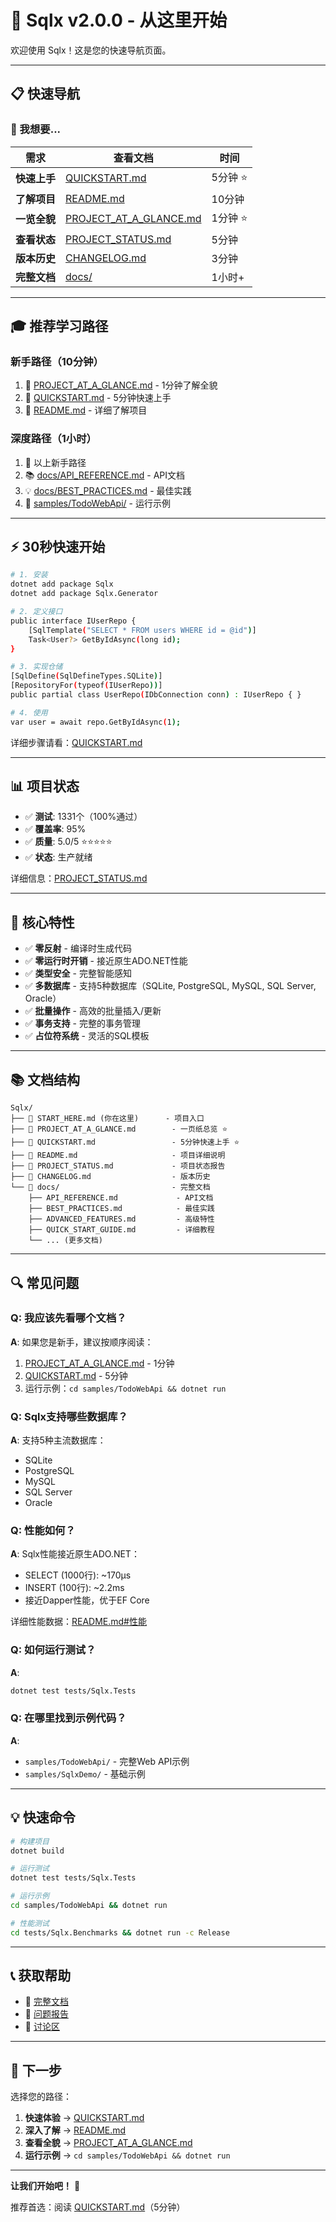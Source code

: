 # 🚀 Sqlx v2.0.0 - 从这里开始

欢迎使用 Sqlx！这是您的快速导航页面。

---

## 📋 快速导航

### 🎯 我想要...

| 需求 | 查看文档 | 时间 |
|-----|---------|------|
| **快速上手** | [QUICKSTART.md](QUICKSTART.md) | 5分钟 ⭐ |
| **了解项目** | [README.md](README.md) | 10分钟 |
| **一览全貌** | [PROJECT_AT_A_GLANCE.md](PROJECT_AT_A_GLANCE.md) | 1分钟 ⭐ |
| **查看状态** | [PROJECT_STATUS.md](PROJECT_STATUS.md) | 5分钟 |
| **版本历史** | [CHANGELOG.md](CHANGELOG.md) | 3分钟 |
| **完整文档** | [docs/](docs/) | 1小时+ |

---

## 🎓 推荐学习路径

### 新手路径（10分钟）
1. 📄 [PROJECT_AT_A_GLANCE.md](PROJECT_AT_A_GLANCE.md) - 1分钟了解全貌
2. 🚀 [QUICKSTART.md](QUICKSTART.md) - 5分钟快速上手
3. 📖 [README.md](README.md) - 详细了解项目

### 深度路径（1小时）
1. 📄 以上新手路径
2. 📚 [docs/API_REFERENCE.md](docs/API_REFERENCE.md) - API文档
3. 💡 [docs/BEST_PRACTICES.md](docs/BEST_PRACTICES.md) - 最佳实践
4. 🚀 [samples/TodoWebApi/](samples/TodoWebApi/) - 运行示例

---

## ⚡ 30秒快速开始

```bash
# 1. 安装
dotnet add package Sqlx
dotnet add package Sqlx.Generator

# 2. 定义接口
public interface IUserRepo {
    [SqlTemplate("SELECT * FROM users WHERE id = @id")]
    Task<User?> GetByIdAsync(long id);
}

# 3. 实现仓储
[SqlDefine(SqlDefineTypes.SQLite)]
[RepositoryFor(typeof(IUserRepo))]
public partial class UserRepo(IDbConnection conn) : IUserRepo { }

# 4. 使用
var user = await repo.GetByIdAsync(1);
```

详细步骤请看：[QUICKSTART.md](QUICKSTART.md)

---

## 📊 项目状态

- ✅ **测试**: 1331个（100%通过）
- ✅ **覆盖率**: 95%
- ✅ **质量**: 5.0/5 ⭐⭐⭐⭐⭐
- ✅ **状态**: 生产就绪

详细信息：[PROJECT_STATUS.md](PROJECT_STATUS.md)

---

## 🎨 核心特性

- ✅ **零反射** - 编译时生成代码
- ✅ **零运行时开销** - 接近原生ADO.NET性能
- ✅ **类型安全** - 完整智能感知
- ✅ **多数据库** - 支持5种数据库（SQLite, PostgreSQL, MySQL, SQL Server, Oracle）
- ✅ **批量操作** - 高效的批量插入/更新
- ✅ **事务支持** - 完整的事务管理
- ✅ **占位符系统** - 灵活的SQL模板

---

## 📚 文档结构

```
Sqlx/
├── 📄 START_HERE.md (你在这里)      - 项目入口
├── 📄 PROJECT_AT_A_GLANCE.md        - 一页纸总览 ⭐
├── 📄 QUICKSTART.md                 - 5分钟快速上手 ⭐
├── 📄 README.md                     - 项目详细说明
├── 📄 PROJECT_STATUS.md             - 项目状态报告
├── 📄 CHANGELOG.md                  - 版本历史
└── 📁 docs/                         - 完整文档
    ├── API_REFERENCE.md             - API文档
    ├── BEST_PRACTICES.md            - 最佳实践
    ├── ADVANCED_FEATURES.md         - 高级特性
    ├── QUICK_START_GUIDE.md         - 详细教程
    └── ... (更多文档)
```

---

## 🔍 常见问题

### Q: 我应该先看哪个文档？
**A**: 如果您是新手，建议按顺序阅读：
1. [PROJECT_AT_A_GLANCE.md](PROJECT_AT_A_GLANCE.md) - 1分钟
2. [QUICKSTART.md](QUICKSTART.md) - 5分钟
3. 运行示例：`cd samples/TodoWebApi && dotnet run`

### Q: Sqlx支持哪些数据库？
**A**: 支持5种主流数据库：
- SQLite
- PostgreSQL
- MySQL
- SQL Server
- Oracle

### Q: 性能如何？
**A**: Sqlx性能接近原生ADO.NET：
- SELECT (1000行): ~170μs
- INSERT (100行): ~2.2ms
- 接近Dapper性能，优于EF Core

详细性能数据：[README.md#性能](README.md)

### Q: 如何运行测试？
**A**:
```bash
dotnet test tests/Sqlx.Tests
```

### Q: 在哪里找到示例代码？
**A**:
- `samples/TodoWebApi/` - 完整Web API示例
- `samples/SqlxDemo/` - 基础示例

---

## 💡 快速命令

```bash
# 构建项目
dotnet build

# 运行测试
dotnet test tests/Sqlx.Tests

# 运行示例
cd samples/TodoWebApi && dotnet run

# 性能测试
cd tests/Sqlx.Benchmarks && dotnet run -c Release
```

---

## 📞 获取帮助

- 📖 [完整文档](docs/)
- 🐛 [问题报告](https://github.com/Cricle/Sqlx/issues)
- 💬 [讨论区](https://github.com/Cricle/Sqlx/discussions)

---

## 🎯 下一步

选择您的路径：

1. **快速体验** → [QUICKSTART.md](QUICKSTART.md)
2. **深入了解** → [README.md](README.md)
3. **查看全貌** → [PROJECT_AT_A_GLANCE.md](PROJECT_AT_A_GLANCE.md)
4. **运行示例** → `cd samples/TodoWebApi && dotnet run`

---

**让我们开始吧！** 🚀

推荐首选：阅读 [QUICKSTART.md](QUICKSTART.md)（5分钟）

